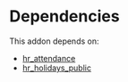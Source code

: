 # Dependencies

This addon depends on:

- [hr_attendance](https://github.com/bringout/oca-ocb-hr/tree/dc1405e12dbe76ffb119a0feb323b56ae2c58522/odoo-bringout-oca-ocb-hr_attendance)
- [hr_holidays_public](https://github.com/bringout/oca-technical)
